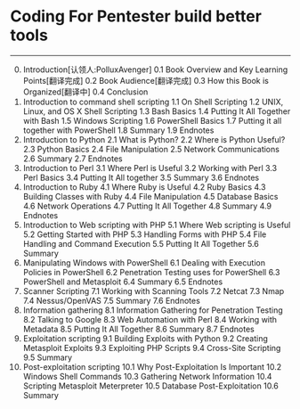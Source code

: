 ﻿# Coding For Pentester build better tools

---
0. Introduction[认领人:PolluxAvenger]
0.1 Book Overview and Key Learning Points[翻译完成]
0.2 Book Audience[翻译完成]
0.3 How this Book is Organized[翻译中]
0.4 Conclusion
1. Introduction to command shell scripting
1.1 On Shell Scripting
1.2 UNIX, Linux, and OS X Shell Scripting
1.3 Bash Basics
1.4 Putting It All Together with Bash
1.5 Windows Scripting
1.6 PowerShell Basics
1.7 Putting it all together with PowerShell
1.8 Summary
1.9 Endnotes
2. Introduction to Python
2.1 What is Python?
2.2 Where is Python Useful?
2.3 Python Basics
2.4 File Manipulation
2.5 Network Communications
2.6 Summary
2.7 Endnotes
3. Introduction to Perl
3.1 Where Perl is Useful
3.2 Working with Perl
3.3 Perl Basics
3.4 Putting It All together
3.5 Summary
3.6 Endnotes
4. Introduction to Ruby
4.1 Where Ruby is Useful
4.2 Ruby Basics
4.3 Building Classes with Ruby
4.4 File Manipulation
4.5 Database Basics
4.6 Network Operations
4.7 Putting It All Together
4.8 Summary
4.9 Endnotes
5. Introduction to Web scripting with PHP
5.1 Where Web scripting is Useful
5.2 Getting Started with PHP
5.3 Handling Forms with PHP
5.4 File Handling and Command Execution
5.5 Putting It All Together
5.6 Summary
6. Manipulating Windows with PowerShell
6.1 Dealing with Execution Policies in PowerShell
6.2 Penetration Testing uses for PowerShell
6.3 PowerShell and Metasploit
6.4 Summary
6.5 Endnotes
7. Scanner Scripting
7.1 Working with Scanning Tools
7.2 Netcat
7.3 Nmap
7.4 Nessus/OpenVAS
7.5 Summary
7.6 Endnotes
8. Information gathering
8.1 Information Gathering for Penetration Testing
8.2 Talking to Google
8.3 Web Automation with Perl
8.4 Working with Metadata
8.5 Putting It All Together
8.6 Summary
8.7 Endnotes
9. Exploitation scripting
9.1 Building Exploits with Python
9.2 Creating Metasploit Exploits
9.3 Exploiting PHP Scripts
9.4 Cross-Site Scripting
9.5 Summary
10. Post-exploitation scripting
10.1 Why Post-Exploitation Is Important
10.2 Windows Shell Commands
10.3 Gathering Network Information
10.4 Scripting Metasploit Meterpreter
10.5 Database Post-Exploitation
10.6 Summary




